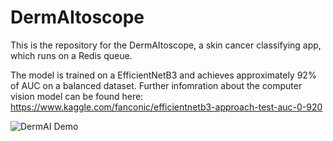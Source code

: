 # DermAItoscope

This is the repository for the DermAItoscope, a skin cancer classifying app, which runs on a Redis queue.

The model is trained on a EfficientNetB3 and achieves approximately 92% of AUC on a balanced dataset.
Further infomration about the computer vision model can be found here: https://www.kaggle.com/fanconic/efficientnetb3-approach-test-auc-0-920

![DermAI Demo](dermai_gif.gif)
